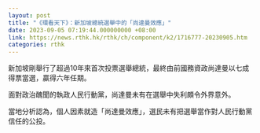 ```yaml
---
layout: post
title: "《環看天下》：新加坡總統選舉中的「尚達曼效應」"
date: 2023-09-05 07:19:44.000000000 +08:00
link: https://news.rthk.hk/rthk/ch/component/k2/1716777-20230905.htm
categories: rthk
---
```


新加坡剛舉行了超過10年來首次投票選舉總統，最終由前國務資政尚達曼以七成得票當選，贏得六年任期。

面對政治醜聞的執政人民行動黨，尚達曼未有在選舉中失利頗令外界意外。

當地分析認為，個人因素就造「尚達曼效應」，選民未有把選舉當作對人民行動黨信任的公投。
